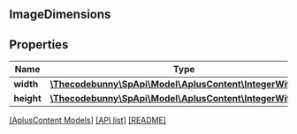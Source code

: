 ## ImageDimensions

## Properties

Name | Type | Description | Notes
------------ | ------------- | ------------- | -------------
**width** | [**\Thecodebunny\SpApi\Model\AplusContent\IntegerWithUnits**](IntegerWithUnits.md) |  |
**height** | [**\Thecodebunny\SpApi\Model\AplusContent\IntegerWithUnits**](IntegerWithUnits.md) |  |

[[AplusContent Models]](../) [[API list]](../../Api) [[README]](../../../README.md)
